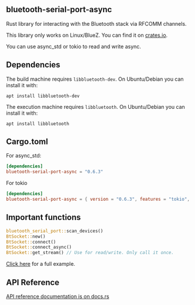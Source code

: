 ## bluetooth-serial-port-async

Rust library for interacting with the Bluetooth stack via RFCOMM channels.

This library only works on Linux/BlueZ. You can find it on [crates.io](https://crates.io/crates/bluetooth-serial-port-async).

You can use async_std or tokio to read and write async.

## Dependencies

The build machine requires `libbluetooth-dev`. On Ubuntu/Debian you can install it with:

```
apt install libbluetooth-dev
```

The execution machine requires `libbluetooth`. On Ubuntu/Debian you can install it with:

```
apt install libbluetooth
```

## Cargo.toml

For async_std:

```toml
[dependencies]
bluetooth-serial-port-async = "0.6.3"
```

For tokio

```toml
[dependencies]
bluetooth-serial-port-async = { version = "0.6.3", features = "tokio", default_features = false }
```

## Important functions

```rust
bluetooth_serial_port::scan_devices()
BtSocket::new()
BtSocket::connect()
BtSocket::connect_async()
BtSocket::get_stream() // Use for read/write. Only call it once.
```

[Click here](examples/example.rs) for a full example.

## API Reference

[API reference documentation is on docs.rs](https://docs.rs/bluetooth-serial-port-async)
